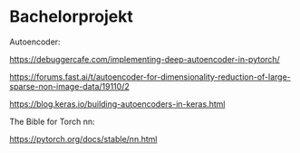 # Bachelorprojekt
Autoencoder:
  
  https://debuggercafe.com/implementing-deep-autoencoder-in-pytorch/
 
 https://forums.fast.ai/t/autoencoder-for-dimensionality-reduction-of-large-sparse-non-image-data/19110/2
 
 https://blog.keras.io/building-autoencoders-in-keras.html
 
 The Bible for Torch nn:
 
 https://pytorch.org/docs/stable/nn.html
